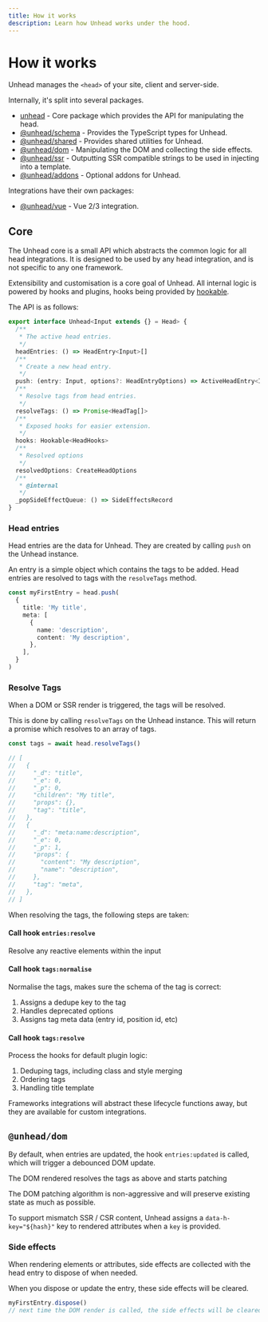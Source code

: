 ```yaml
---
title: How it works
description: Learn how Unhead works under the hood.
---
```


# How it works

Unhead manages the `<head>` of your site, client and server-side.

Internally, it's split into several packages.

- [unhead]() - Core package which provides the API for manipulating the head.
- [@unhead/schema]() - Provides the TypeScript types for Unhead. 
- [@unhead/shared]() - Provides shared utilities for Unhead.
- [@unhead/dom]() - Manipulating the DOM and collecting the side effects.
- [@unhead/ssr]() - Outputting SSR compatible strings to be used in injecting into a template.
- [@unhead/addons]() - Optional addons for Unhead.

Integrations have their own packages:
- [@unhead/vue]() - Vue 2/3 integration.

## Core

The Unhead core is a small API which abstracts the common logic for all head integrations. It is designed to be used by any head integration, 
and is not specific to any one framework.

Extensibility and customisation is a core goal of Unhead. All internal logic is powered by hooks and plugins, hooks
being provided by [hookable](https://github.com/unjs/hookable).

The API is as follows:

```ts
export interface Unhead<Input extends {} = Head> {
  /**
   * The active head entries.
   */
  headEntries: () => HeadEntry<Input>[]
  /**
   * Create a new head entry.
   */
  push: (entry: Input, options?: HeadEntryOptions) => ActiveHeadEntry<Input>
  /**
   * Resolve tags from head entries.
   */
  resolveTags: () => Promise<HeadTag[]>
  /**
   * Exposed hooks for easier extension.
   */
  hooks: Hookable<HeadHooks>
  /**
   * Resolved options
   */
  resolvedOptions: CreateHeadOptions
  /**
   * @internal
   */
  _popSideEffectQueue: () => SideEffectsRecord
}
```

### Head entries

Head entries are the data for Unhead. They are created by calling `push` on the Unhead instance.

An entry is a simple object which contains the tags to be added. Head entries are resolved to tags with the
`resolveTags` method.

```ts
const myFirstEntry = head.push(
  {
    title: 'My title',
    meta: [
      {
        name: 'description',
        content: 'My description',
      },
    ],
  }
)
```

### Resolve Tags

When a DOM or SSR render is triggered, the tags will be resolved.

This is done by calling `resolveTags` on the Unhead instance. This will return a promise which resolves to an array of tags.

```ts
const tags = await head.resolveTags()

// [
//   {
//     "_d": "title",
//     "_e": 0,
//     "_p": 0,
//     "children": "My title",
//     "props": {},
//     "tag": "title",
//   },
//   {
//     "_d": "meta:name:description",
//     "_e": 0,
//     "_p": 1,
//     "props": {
//       "content": "My description",
//       "name": "description",
//     },
//     "tag": "meta",
//   },
// ]
````

When resolving the tags, the following steps are taken:

#### Call hook `entries:resolve` 

Resolve any reactive elements within the input

#### Call hook `tags:normalise`

Normalise the tags, makes sure the schema of the tag is correct:

1. Assigns a dedupe key to the tag
2. Handles deprecated options
3. Assigns tag meta data (entry id, position id, etc)

#### Call hook `tags:resolve`

Process the hooks for default plugin logic:

1. Deduping tags, including class and style merging
2. Ordering tags
3. Handling title template

Frameworks integrations will abstract these lifecycle functions away, but they are available for custom integrations.

## `@unhead/dom`

By default, when entries are updated, the hook `entries:updated` is called, which
will trigger a debounced DOM update.

The DOM rendered resolves the tags as above and starts patching

The DOM patching algorithm is non-aggressive and will preserve existing state as much as possible.

To support mismatch SSR / CSR content, Unhead assigns a `data-h-key="${hash}"` key to rendered attributes when a `key` is provided. 


### Side effects

When rendering elements or attributes, side effects are collected with the head entry to dispose of when needed.

When you dispose or update the entry, these side effects will be cleared.

```ts
myFirstEntry.dispose()
// next time the DOM render is called, the side effects will be cleared
```
